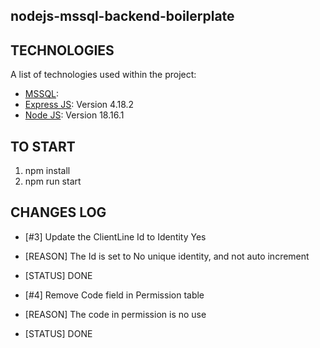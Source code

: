 
## nodejs-mssql-backend-boilerplate

## TECHNOLOGIES
A list of technologies used within the project:
* [MSSQL](https://www.microsoft.com/en-us/download/details.aspx?id=30438):
* [Express JS](https://nodejs.org/en): Version 4.18.2
* [Node JS](https://nodejs.org/en): Version 18.16.1

## TO START
1. npm install
2. npm run start


## CHANGES LOG

- [#3] Update the ClientLine Id to Identity Yes
- [REASON] The Id is set to No unique identity, and not auto increment
- [STATUS] DONE

- [#4] Remove Code field in Permission table 
- [REASON] The code in permission is no use
- [STATUS] DONE
